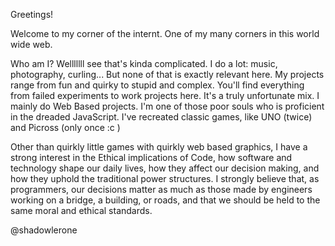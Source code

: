 Greetings!

Welcome to my corner of the internt. One of my many corners in this world wide web.

Who am I? Welllllll see that's kinda complicated. I do a lot: music, photography, curling... But none of that is exactly relevant here.
My projects range from fun and quirky to stupid and complex. You'll find everything from failed experiments to work projects here. It's a truly unfortunate mix.
I mainly do Web Based projects. I'm one of those poor souls who is proficient in the dreaded JavaScript. I've recreated classic games, like UNO (twice) and Picross (only once :c )

Other than quirkly little games with quirkly web based graphics, I have a strong interest in the Ethical implications of Code, how software and technology shape our daily lives, how they affect our decision making, and how they uphold the traditional power structures.
I strongly believe that, as programmers, our decisions matter as much as those made by engineers working on a bridge, a building, or roads, and that we should be held to the 
same moral and ethical standards.

@shadowlerone


<!---
shadowlerone/shadowlerone is a ✨ special ✨ repository because its `README.md` (this file) appears on your GitHub profile.
You can click the Preview link to take a look at your changes.
--->
